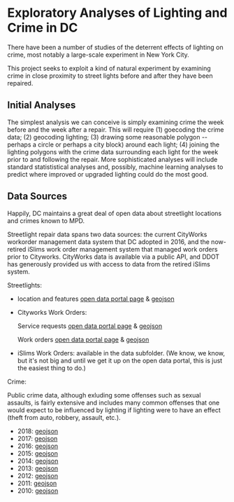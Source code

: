 # Exploratory Analyses of Lighting and Crime in DC

There have been a number of studies of the deterrent effects of lighting on crime, most notably a large-scale experiment in New York City. 

This project seeks to exploit a kind of natural experiment by examining crime in close proximity to street lights before and after they have been repaired. 

## Initial Analyses
The simplest analysis we can conceive is simply examining crime the week before and the week after a repair. This will require (1) goecoding the crime data; (2) geocoding lighting; (3) drawing some reasonable polygon -- perhaps a circle or perhaps a city block) around each light; (4) joining the lighting polygons with the crime data surrounding each light for the week prior to and following the repair.  More sophisticated analyses will include standard statististical analyses and, possibly, machine learning analyses to predict where improved or upgraded lighting could do the most good. 

## Data Sources

Happily, DC maintains a great deal of open data about streetlight locations and crimes known to MPD. 

Streetlight repair data spans two data sources: the current CityWorks workorder management data system that DC adopted in 2016, and the now-retired iSlims work order management system that managed work orders prior to Cityworks. CityWorks data is available via a public API, and DDOT has generously provided us with access to data from the retired iSlims system. 

Streetlights: 

- location and features [open data portal page](http://opendata.dc.gov/datasets/street-lights) & [geojson](https://opendata.arcgis.com/datasets/6cb6520725b0489d9a209a337818fad1_90.geojson)

- Cityworks Work Orders: 

   Service requests [open data portal page](http://opendata.dc.gov/datasets/cityworks-service-requests) & 
[geojson](https://opendata.arcgis.com/datasets/a1dd480eb86445239c8129056ab05ade_0.geojson)

   Work orders [open data portal page](http://opendata.dc.gov/datasets/cityworks-workorders) & [geojson](https://opendata.arcgis.com/datasets/a1dd480eb86445239c8129056ab05ade_0.geojson)


- iSlims Work Orders: available in the data subfolder. (We know, we know, but it's not big and until we get it up on the open data portal, this is just the easiest thing to do.)

Crime: 

Public crime data, although exluding some offenses such as sexual assaults, is fairly extensive and includes many common offenses that one would expect to be influenced by lighting if lighting were to have an effect (theft from auto, robbery, assault, etc.). 

 - 2018: [geojson](https://opendata.arcgis.com/datasets/38ba41dd74354563bce28a359b59324e_0.geojson)
 - 2017: [geojson](https://opendata.arcgis.com/datasets/6af5cb8dc38e4bcbac8168b27ee104aa_38.geojson)
 - 2016: [geojson](https://opendata.arcgis.com/datasets/bda20763840448b58f8383bae800a843_26.geojson)
 - 2015: [geojson](https://opendata.arcgis.com/datasets/35034fcb3b36499c84c94c069ab1a966_27.geojson)
 - 2014: [geojson](https://opendata.arcgis.com/datasets/6eaf3e9713de44d3aa103622d51053b5_9.geojson)
 - 2013: [geojson](https://opendata.arcgis.com/datasets/5fa2e43557f7484d89aac9e1e76158c9_10.geojson)
 - 2012: [geojson](https://opendata.arcgis.com/datasets/010ac88c55b1409bb67c9270c8fc18b5_11.geojson)
 - 2011: [geojson](https://opendata.arcgis.com/datasets/9d5485ffae914c5f97047a7dd86e115b_35.geojson)
 - 2010: [geojson](https://opendata.arcgis.com/datasets/fdacfbdda7654e06a161352247d3a2f0_34.geojson)
